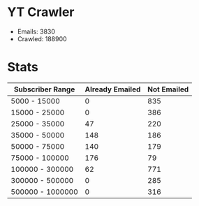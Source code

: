 # YT Crawler
- Emails: 3830
- Crawled: 188900

# Stats
| Subscriber Range  | Already Emailed | Not Emailed |
|-------|-------|-------|
| 5000 - 15000 | 0 | 835 |
| 15000 - 25000 | 0 | 386 |
| 25000 - 35000 | 47 | 220 |
| 35000 - 50000 | 148 | 186 |
| 50000 - 75000 | 140 | 179 |
| 75000 - 100000 | 176 | 79 |
| 100000 - 300000 | 62 | 771 |
| 300000 - 500000 | 0 | 285 |
| 500000 - 1000000 | 0 | 316 |
